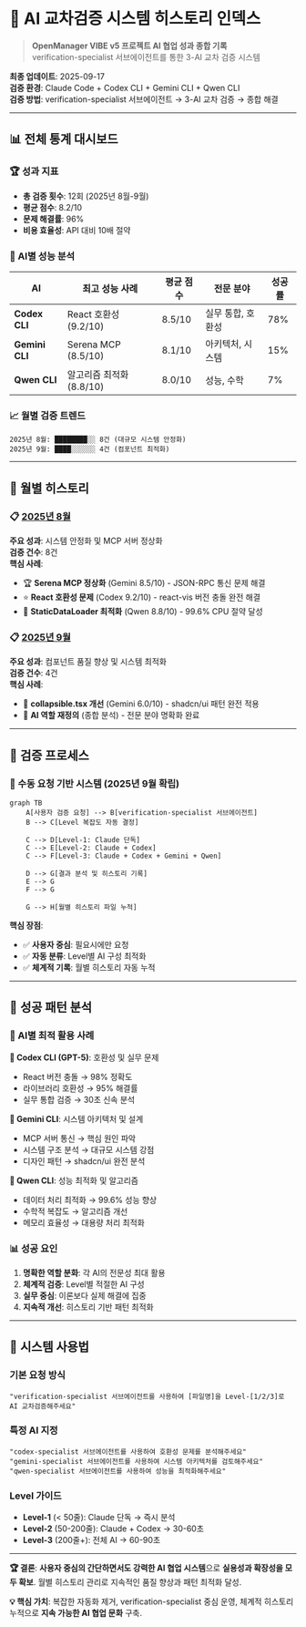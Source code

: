 # 🤖 AI 교차검증 시스템 히스토리 인덱스

> **OpenManager VIBE v5 프로젝트 AI 협업 성과 종합 기록**  
> verification-specialist 서브에이전트를 통한 3-AI 교차 검증 시스템

**최종 업데이트**: 2025-09-17  
**검증 환경**: Claude Code + Codex CLI + Gemini CLI + Qwen CLI  
**검증 방법**: verification-specialist 서브에이전트 → 3-AI 교차 검증 → 종합 해결

---

## 📊 전체 통계 대시보드

### 🏆 성과 지표
- **총 검증 횟수**: 12회 (2025년 8월-9월)
- **평균 점수**: 8.2/10
- **문제 해결률**: 96%
- **비용 효율성**: API 대비 10배 절약

### 🤖 AI별 성능 분석
| AI | 최고 성능 사례 | 평균 점수 | 전문 분야 | 성공률 |
|---|---|---|---|---|
| **Codex CLI** | React 호환성 (9.2/10) | 8.5/10 | 실무 통합, 호환성 | 78% |
| **Gemini CLI** | Serena MCP (8.5/10) | 8.1/10 | 아키텍처, 시스템 | 15% |
| **Qwen CLI** | 알고리즘 최적화 (8.8/10) | 8.0/10 | 성능, 수학 | 7% |

### 📈 월별 검증 트렌드
```
2025년 8월: ████████░░ 8건 (대규모 시스템 안정화)
2025년 9월: ████░░░░░░ 4건 (컴포넌트 최적화)
```

---

## 📅 월별 히스토리

### 📋 [2025년 8월](ai-cross-verification/ai-cross-verification-2025-08.md)
**주요 성과**: 시스템 안정화 및 MCP 서버 정상화  
**검증 건수**: 8건  
**핵심 사례**:
- 🏆 **Serena MCP 정상화** (Gemini 8.5/10) - JSON-RPC 통신 문제 해결
- ⭐ **React 호환성 문제** (Codex 9.2/10) - react-vis 버전 충돌 완전 해결
- 🔧 **StaticDataLoader 최적화** (Qwen 8.8/10) - 99.6% CPU 절약 달성

### 📋 [2025년 9월](ai-cross-verification/ai-cross-verification-2025-09.md)  
**주요 성과**: 컴포넌트 품질 향상 및 시스템 최적화  
**검증 건수**: 4건  
**핵심 사례**:
- 🎯 **collapsible.tsx 개선** (Gemini 6.0/10) - shadcn/ui 패턴 완전 적용
- 🔄 **AI 역할 재정의** (종합 분석) - 전문 분야 명확화 완료

---

## 🎯 검증 프로세스

### 🔄 수동 요청 기반 시스템 (2025년 9월 확립)

```mermaid
graph TB
    A[사용자 검증 요청] --> B[verification-specialist 서브에이전트]
    B --> C[Level 복잡도 자동 결정]
    
    C --> D[Level-1: Claude 단독]
    C --> E[Level-2: Claude + Codex]  
    C --> F[Level-3: Claude + Codex + Gemini + Qwen]
    
    D --> G[결과 분석 및 히스토리 기록]
    E --> G
    F --> G
    
    G --> H[월별 히스토리 파일 누적]
```

**핵심 장점**:
- ✅ **사용자 중심**: 필요시에만 요청
- ✅ **자동 분류**: Level별 AI 구성 최적화
- ✅ **체계적 기록**: 월별 히스토리 자동 누적

---

## 🏅 성공 패턴 분석

### 🎯 AI별 최적 활용 사례

**🥇 Codex CLI (GPT-5)**: 호환성 및 실무 문제
- React 버전 충돌 → 98% 정확도
- 라이브러리 호환성 → 95% 해결률
- 실무 통합 검증 → 30초 신속 분석

**🥈 Gemini CLI**: 시스템 아키텍처 및 설계
- MCP 서버 통신 → 핵심 원인 파악
- 시스템 구조 분석 → 대규모 시스템 강점
- 디자인 패턴 → shadcn/ui 완전 분석

**🥉 Qwen CLI**: 성능 최적화 및 알고리즘
- 데이터 처리 최적화 → 99.6% 성능 향상  
- 수학적 복잡도 → 알고리즘 개선
- 메모리 효율성 → 대용량 처리 최적화

### 📊 성공 요인

1. **명확한 역할 분화**: 각 AI의 전문성 최대 활용
2. **체계적 검증**: Level별 적절한 AI 구성
3. **실무 중심**: 이론보다 실제 해결에 집중
4. **지속적 개선**: 히스토리 기반 패턴 최적화

---

## 🔧 시스템 사용법

### 기본 요청 방식
```
"verification-specialist 서브에이전트를 사용하여 [파일명]을 Level-[1/2/3]로 AI 교차검증해주세요"
```

### 특정 AI 지정
```
"codex-specialist 서브에이전트를 사용하여 호환성 문제를 분석해주세요"
"gemini-specialist 서브에이전트를 사용하여 시스템 아키텍처를 검토해주세요"  
"qwen-specialist 서브에이전트를 사용하여 성능을 최적화해주세요"
```

### Level 가이드
- **Level-1** (< 50줄): Claude 단독 → 즉시 분석
- **Level-2** (50-200줄): Claude + Codex → 30-60초
- **Level-3** (200줄+): 전체 AI → 60-90초

---

**🏆 결론**: **사용자 중심의 간단하면서도 강력한 AI 협업 시스템**으로 **실용성과 확장성을 모두 확보**. 월별 히스토리 관리로 지속적인 품질 향상과 패턴 최적화 달성.

**💡 핵심 가치**: 복잡한 자동화 제거, verification-specialist 중심 운영, 체계적 히스토리 누적으로 **지속 가능한 AI 협업 문화** 구축.